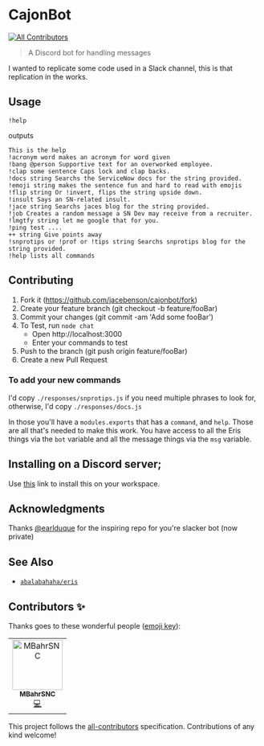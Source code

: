 # CajonBot 
[![All Contributors](https://img.shields.io/badge/all_contributors-1-orange.svg?style=flat-square)](#contributors)

> A Discord bot for handling messages

I wanted to replicate some code used in a Slack channel, this is that replication in the works.

## Usage

```
!help
```

outputs

```
This is the help
!acronym word makes an acronym for word given
!bang @person Supportive text for an overworked employee.
!clap some sentence Caps lock and clap backs.
!docs string Searchs the ServiceNow docs for the string provided.
!emoji string makes the sentence fun and hard to read with emojis
!flip string Or !invert, flips the string upside down.
!insult Says an SN-related insult.
!jace string Searchs jaces blog for the string provided.
!job Creates a random message a SN Dev may receive from a recruiter.
!lmgtfy string let me google that for you.
!ping test ....
++ string Give points away
!snprotips or !prof or !tips string Searchs snprotips blog for the string provided.
!help lists all commands
```

## Contributing

1. Fork it (https://github.com/jacebenson/cajonbot/fork)
1. Create your feature branch (git checkout -b feature/fooBar)
1. Commit your changes (git commit -am 'Add some fooBar')
1. To Test, run `node chat` 
   - Open http://localhost:3000
   - Enter your commands to test
1. Push to the branch (git push origin feature/fooBar)
1. Create a new Pull Request

### To add your new commands
I'd copy `./responses/snprotips.js` if you need multiple phrases to look for, otherwise, I'd copy `./responses/docs.js`

In those you'll have a `modules.exports` that has a `command`, and `help`.  Those are all that's needed to make this work.  You have access to all the Eris things via the `bot` variable and all the message things via the `msg` variable.

## Installing on a Discord server;

Use [this](https://discordapp.com/oauth2/authorize?&client_id=490235035627028511&scope=bot&permissions=0) link to install this on your workspace.

## Acknowledgments

Thanks [@earlduque](https://github.com/earlduque) for the inspiring repo for you're slacker bot (now private)

## See Also
- [`abalabahaha/eris`](https://github.com/abalabahaha/eris)

## Contributors ✨

Thanks goes to these wonderful people ([emoji key](https://allcontributors.org/docs/en/emoji-key)):

<!-- ALL-CONTRIBUTORS-LIST:START - Do not remove or modify this section -->
<!-- prettier-ignore -->
<table>
  <tr>
    <td align="center"><a href="https://github.com/MBahrSNC"><img src="https://avatars2.githubusercontent.com/u/9096072?v=4" width="100px;" alt="MBahrSNC"/><br /><sub><b>MBahrSNC</b></sub></a><br /><a href="https://github.com/jacebenson/cajunbot/commits?author=MBahrSNC" title="Code">💻</a></td>
  </tr>
</table>

<!-- ALL-CONTRIBUTORS-LIST:END -->

This project follows the [all-contributors](https://github.com/all-contributors/all-contributors) specification. Contributions of any kind welcome!